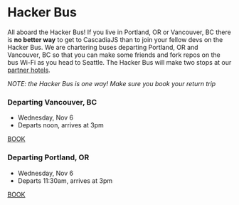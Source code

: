# Hacker Bus

All aboard the Hacker Bus! If you live in Portland, OR or Vancouver, BC there is **no better way** to get to CascadiaJS than to join your fellow devs on the Hacker Bus. We are chartering buses departing Portland, OR and Vancouver, BC so that you can make some friends and fork repos on the bus Wi-Fi as you head to Seattle. The Hacker Bus will make two stops at our [partner hotels](/hotels).

*NOTE: the Hacker Bus is one way! Make sure you book your return trip*

### Departing Vancouver, BC

* Wednesday, Nov 6
* Departs noon, arrives at 3pm

<a href="https://ti.to/event-loop/cascadiajs-2019/with/qzjnfesyonm" class="cta">BOOK</a>

### Departing Portland, OR

* Wednesday, Nov 6
* Departs 11:30am, arrives at 3pm

<a href="https://ti.to/event-loop/cascadiajs-2019/with/gxtdhvhs2s8"  class="cta">BOOK</a>